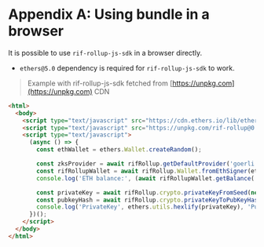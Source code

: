 # Appendix A: Using bundle in a browser

It is possible to use `rif-rollup-js-sdk` in a browser directly.

- `ethers@5.0` dependency is required for `rif-rollup-js-sdk` to work.

> Example with rif-rollup-js-sdk fetched from [https://unpkg.com](https://unpkg.com) CDN

```html
<html>
  <body>
    <script type="text/javascript" src="https://cdn.ethers.io/lib/ethers-5.0.umd.min.js"></script>
    <script type="text/javascript" src="https://unpkg.com/rif-rollup@0.8.1/dist/main.js"></script>
    <script type="text/javascript">
      (async () => {
        const ethWallet = ethers.Wallet.createRandom();

        const zksProvider = await rifRollup.getDefaultProvider('goerli');
        const rifRollupWallet = await rifRollup.Wallet.fromEthSigner(ethWallet, zksProvider);
        console.log('ETH balance:', (await rifRollupWallet.getBalance('ETH')).toString());

        const privateKey = await rifRollup.crypto.privateKeyFromSeed(new Uint8Array(32));
        const pubkeyHash = await rifRollup.crypto.privateKeyToPubKeyHash(privateKey);
        console.log('PrivateKey', ethers.utils.hexlify(privateKey), 'PubkeyHash', pubkeyHash);
      })();
    </script>
  </body>
</html>
```

